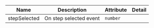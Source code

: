 | Name                                                                                                     | Description            | Attribute | Detail |
| -------------------------------------------------------------------------------------------------------- | ---------------------- | --------- | ------ |
| <div className="Api__Table"> <div>stepSelected</div> <div className="Api__Table Docs__Tags"></div></div> | On step selected event | `number`  |
